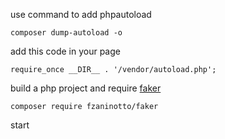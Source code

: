 use command to add phpautoload
```
composer dump-autoload -o
```
add this code in your page
```
require_once __DIR__ . '/vendor/autoload.php';
```
build a php project and require [faker](https://github.com/fzaninotto/Faker)
```
composer require fzaninotto/faker
```
start


